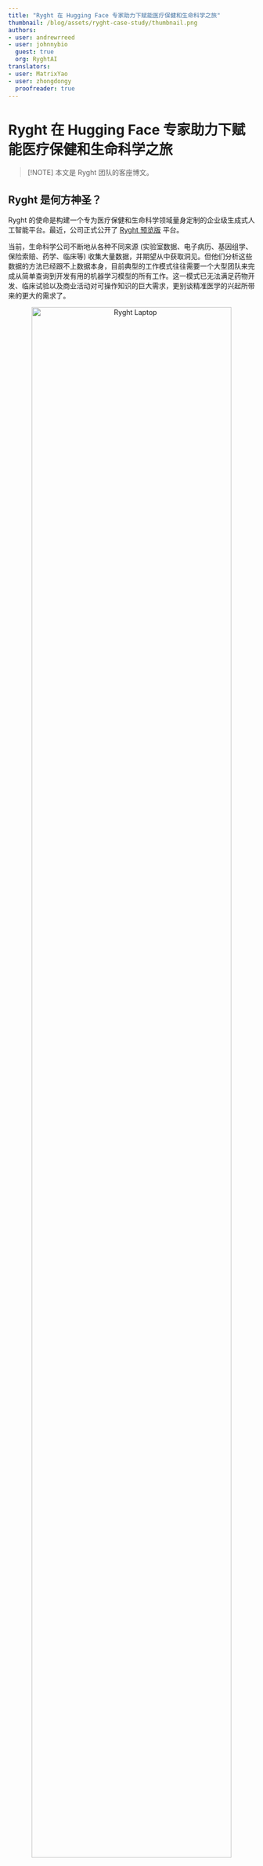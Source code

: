 ```yaml
---
title: "Ryght 在 Hugging Face 专家助力下赋能医疗保健和生命科学之旅" 
thumbnail: /blog/assets/ryght-case-study/thumbnail.png
authors:
- user: andrewrreed
- user: johnnybio
  guest: true
  org: RyghtAI
translators:
- user: MatrixYao
- user: zhongdongy
  proofreader: true
---
```


# Ryght 在 Hugging Face 专家助力下赋能医疗保健和生命科学之旅

> [!NOTE] 本文是 Ryght 团队的客座博文。

## Ryght 是何方神圣？

Ryght 的使命是构建一个专为医疗保健和生命科学领域量身定制的企业级生成式人工智能平台。最近，公司正式公开了 [Ryght 预览版](https://www.ryght.ai/signup?utm_campaign=Preview%20Launch%20April%2016%2C%2024&utm_source=Huggging%20Face%20Blog%20-%20Preview%20Launch%20Sign%20Up) 平台。

当前，生命科学公司不断地从各种不同来源 (实验室数据、电子病历、基因组学、保险索赔、药学、临床等) 收集大量数据，并期望从中获取洞见。但他们分析这些数据的方法已经跟不上数据本身，目前典型的工作模式往往需要一个大型团队来完成从简单查询到开发有用的机器学习模型的所有工作。这一模式已无法满足药物开发、临床试验以及商业活动对可操作知识的巨大需求，更别谈精准医学的兴起所带来的更大的需求了。

<p align="center">
 <img src="https://huggingface.co/datasets/huggingface/documentation-images/resolve/main/blog/ryght-case-study/click-through.gif" alt="Ryght Laptop" style="width: 90%; height: auto;"><br>
</p>

[Ryght](https://hubs.li/Q02sLGKL0) 的目标是让生命科学专业人士能够快速、安全地从数据中挖掘出他们所需的洞见。为此，其正在构建一个 SaaS 平台，为本专业的人员和组织提供定制的 AI copilot 解决方案，以助力他们对各种复杂数据源进行记录、分析及研究。

Ryght 认识到 AI 领域节奏快速且多变的特点，因此一开始就加入 [Hugging Face 专家支持计划](https://huggingface.co/support)，将 Hugging Face 作为技术咨询合作伙伴。

## 共同克服挑战

> ##### _我们与 Hugging Face 专家支持计划的合作对加快我们生成式人工智能平台的开发起到了至关重要的作用。快速发展的人工智能领域有可能彻底改变我们的行业，而 Hugging Face 的高性能、企业级的文本生成推理 (TGI) 和文本嵌入推理 (TEI) 服务本身就是游戏规则的改写者。 - [Johnny Crupi](https://www.linkedin.com/in/johncrupi/)，[Ryght 首席技术官](http://www.ryght.ai/?utm_campaign=hf&utm_source=hf_blog)_

在着手构建生成式人工智能平台的过程中，Ryght 面临着多重挑战。

### 1. 快速提升团队技能并在多变的环境中随时了解最新情况

随着人工智能和机器学习技术的快速发展，确保团队及时了解最新的技术、工具以及最佳实践至关重要。这一领域的学习曲线呈现出持续陡峭的特点，因此需要齐心协力才能及时跟上。

与 Hugging Face 的人工智能生态系统核心专家团队的合作，有助于 Ryght 跟上本垂直领域的最新发展以及最新模型。通过开放异步的沟通渠道、定期的咨询会以及专题技术研讨会等多种形式，充分地保证了目的的实现。

### 2. 在众多方案中找到最 [经济] 的机器学习方案

人工智能领域充满了创新，催生了大量的工具、库、模型及方法。对于像 Ryght 这样的初创公司来说，必须消除这种噪声并确定哪些机器学习策略最适合生命科学这一独特场景。这不仅需要了解当前的技术水平，还需要对技术在未来的相关性和可扩展性有深刻的洞见。

Hugging Face 作为 Ryght 技术团队的合作伙伴，在解决方案设计、概念验证开发和生产工作负载优化全过程中提供了有力的协助，包括: 针对应用场景推荐最适合 Ryght 需求的库、框架和模型，并提供了如何使用这些软件和模型的示例。这些指导最终简化了决策过程并缩短了开发时间。

### 3. 开发专注于安全性、隐私性及灵活性的高性能解决方案

鉴于其目标是企业级的解决方案，因此 Ryght 把安全、隐私和可治理性放在最重要的位置。因此在设计方案架构时，需要提供支持各种大语言模型 (LLM) 的灵活性，这是生命科学领域内容生成和查询处理系统的关键诉求。

基于对开源社区的快速创新，特别是医学 LLM 创新的理解，其最终采用了“即插即用”的 LLM 架构。这种设计使其能够在新 LLM 出现时能无缝地评估并集成它们。

在 Ryght 的平台中，每个 LLM 均可注册并链接至一个或多个特定于客户的推理端点。这种设计不仅可以保护各客户的连接，还提供了在不同 LLM 之间切换的能力，提供了很好的灵活性。Ryght 通过采用 Hugging Face 的 [文本生成推理 (TGI)](https://huggingface.co/docs/text-generation-inference/index) 和 [推理端点](https://huggingface.co/inference-endpoints/dedicate) 实现了该设计。

除了 TGI 之外，Ryght 还将 [文本嵌入推理 (TEI)](https://huggingface.co/docs/text-embeddings-inference/en/index) 集成到其 ML 平台中。使用 TEI 和开源嵌入模型提供服务，与仅依赖私有嵌入服务相比，可以使 Ryght 能够享受更快的推理速度、免去对速率限制的担忧，并得到可以为自己的微调模型提供服务的灵活性，而微调模型可以更好地满足生命科学领域的独特要求。

为了同时满足多个客户的需求，系统需要能处理大量并发请求，同时保持低延迟。因此，Ryght 的嵌入和推理服务不仅仅是简单的模型调用，还需要支持包括组批、排队和跨 GPU 分布式模型处理等高级特性。这些特性对于避免性能瓶颈并确保用户不会遇到延迟，从而保持最佳的系统响应时间至关重要。

## 总结

Ryght 与 Hugging Face 在 ML 服务上的战略合作伙伴关系以及深度集成凸显了其致力于在医疗保健和生命科学领域提供尖端解决方案的承诺。通过采用灵活、安全和可扩展的架构，其确保自己的平台始终处于创新前沿，为客户提供无与伦比的服务和专业知识，以应对现代医疗领域的复杂性。

[Ryght 预览版](https://hubs.li/Q02sLFl_0) 现已作为一个可轻松上手的、免费、安全的平台向生命科学知识工作者公开，欢迎大家使用。Ryght 的 copilot 库包含各种工具，可加速信息检索、复杂非结构化数据的综合及结构化，以及文档构建等任务，把之前需要数周才能完成的工作缩短至数天或数小时。如你对定制方案及合作方案有兴趣，请联系其 [AI 专家团队](https://hubs.li/Q02sLG9V0)，以讨论企业级 Ryght 服务。

如果你有兴趣了解有关 Hugging Face 专家支持计划的更多信息，请 [通过此处](https://huggingface.co/contact/sales?from=support) 联系我们，我们将联系你讨论你的需求！
